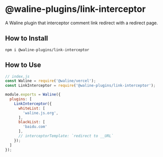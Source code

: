 # @waline-plugins/link-interceptor

A Waline plugin that interceptor comment link redirect with a redirect page.

## How to Install

```
npm i @waline-plugins/link-interceptor
```

## How to Use

```js
// index.js
const Waline = require('@waline/vercel');
const LinkInterceptor = require('@waline-plugins/link-interceptor');

module.exports = Waline({
  plugins: [
    LinkInterceptor({
      whiteList: [
        'waline.js.org',
      ],
      blackList: [
        'baidu.com'
      ],
      // interceptorTemplate: `redirect to __URL`
    });
  ]
});
```